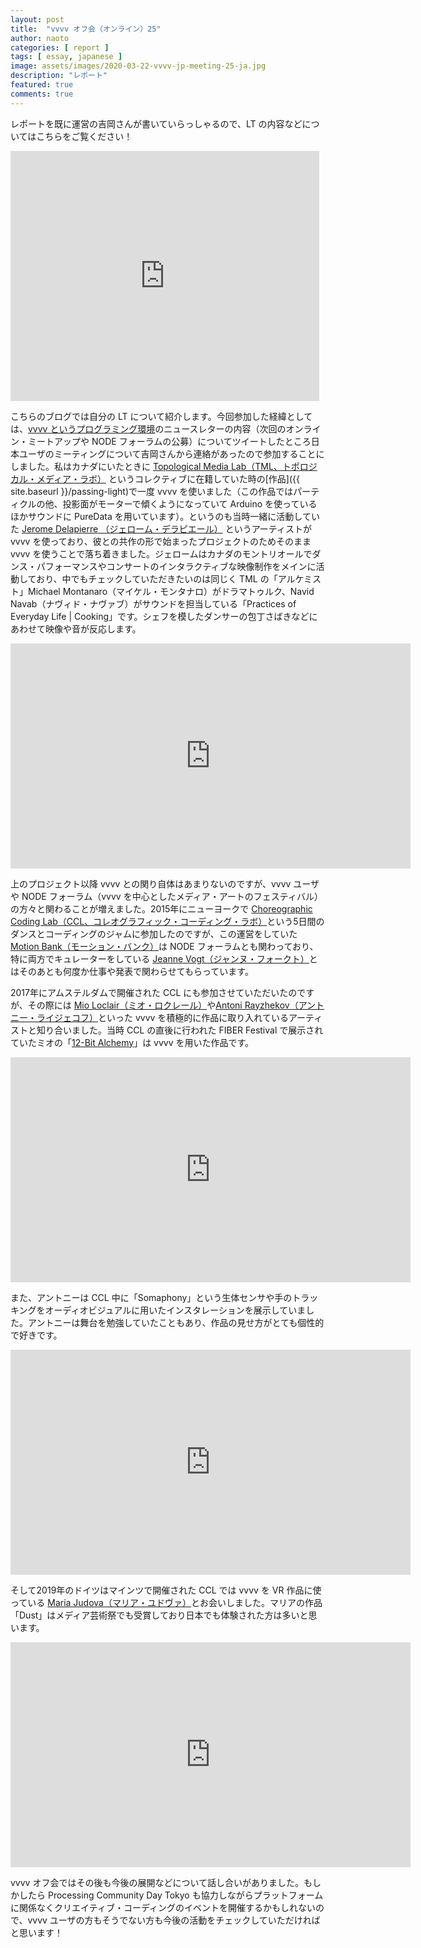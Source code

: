 ```yaml
---
layout: post
title:  "vvvv オフ会（オンライン）25"
author: naoto
categories: [ report ]
tags: [ essay, japanese ]
image: assets/images/2020-03-22-vvvv-jp-meeting-25-ja.jpg
description: "レポート"
featured: true
comments: true
---
```


レポートを既に運営の吉岡さんが書いていらっしゃるので、LT の内容などについてはこちらをご覧ください！

<iframe class="note-embed" src="https://note.com/embed/notes/n31c6fb4a6e7b" style="border: 0; display: block; max-width: 99%; width: 494px; padding: 0px; margin: 10px 0px; position: static; visibility: visible;" height="400"></iframe><script async src="https://note.com/scripts/embed.js" charset="utf-8"></script>

こちらのブログでは自分の LT について紹介します。今回参加した経緯としては、[vvvv というプログラミング環境](https://vvvv.org/)のニュースレターの内容（次回のオンライン・ミートアップや NODE フォーラムの公募）についてツイートしたところ日本ユーザのミーティングについて吉岡さんから連絡があったので参加することにしました。私はカナダにいたときに [Topological Media Lab（TML、トポロジカル・メディア・ラボ）](http://topologicalmedialab.net/) というコレクティブに在籍していた時の[作品]({{ site.baseurl }}/passing-light)で一度 vvvv を使いました（この作品ではパーティクルの他、投影面がモーターで傾くようになっていて Arduino を使っているほかサウンドに PureData を用いています）。というのも当時一緒に活動していた [Jerome Delapierre （ジェローム・デラピエール）](https://www.jeromedelapierre.com/) というアーティストが vvvv を使っており、彼との共作の形で始まったプロジェクトのためそのまま vvvv を使うことで落ち着きました。ジェロームはカナダのモントリオールでダンス・パフォーマンスやコンサートのインタラクティブな映像制作をメインに活動しており、中でもチェックしていただきたいのは同じく TML の「アルケミスト」Michael Montanaro（マイケル・モンタナロ）がドラマトゥルク、Navid Navab（ナヴィド・ナヴァブ）がサウンドを担当している「Practices of Everyday Life \| Cooking」です。シェフを模したダンサーの包丁さばきなどにあわせて映像や音が反応します。

<iframe src="https://player.vimeo.com/video/123071935?title=0&byline=0&portrait=0" width="640" height="360" frameborder="0" allow="autoplay; fullscreen" allowfullscreen></iframe>

上のプロジェクト以降 vvvv との関り自体はあまりないのですが、vvvv ユーザや NODE フォーラム（vvvv を中心としたメディア・アートのフェスティバル）の方々と関わることが増えました。2015年にニューヨークで [Choreographic Coding Lab（CCL、コレオグラフィック・コーディング・ラボ）](http://choreographiccoding.org/)という5日間のダンスとコーディングのジャムに参加したのですが、この運営をしていた [Motion Bank（モーション・バンク）](http://motionbank.org/en.html)は NODE フォーラムとも関わっており、特に両方でキュレーターをしている [Jeanne Vogt（ジャンヌ・フォークト）](http://jeannevogt.de/)とはそのあとも何度か仕事や発表で関わらせてもらっています。

2017年にアムステルダムで開催された CCL にも参加させていただいたのですが、その際には [Mio Loclair（ミオ・ロクレール）](https://christianmioloclair.com/)や[Antoni Rayzhekov（アントニー・ライジェコフ）](http://raijekov.cc/)といった vvvv を積極的に作品に取り入れているアーティストと知り合いました。当時 CCL の直後に行われた FIBER Festival で展示されていたミオの「[12-Bit Alchemy](https://christianmioloclair.com/12-bit-alchemy)」は vvvv を用いた作品です。

<iframe title="vimeo-player" src="https://player.vimeo.com/video/230181858" width="640" height="360" frameborder="0" allowfullscreen></iframe>

また、アントニーは CCL 中に「Somaphony」という生体センサや手のトラッキングをオーディオビジュアルに用いたインスタレーションを展示していました。アントニーは舞台を勉強していたこともあり、作品の見せ方がとても個性的で好きです。

<iframe src="https://player.vimeo.com/video/179250382?color=ffffff&title=0&byline=0&portrait=0" width="640" height="360" frameborder="0" allow="autoplay; fullscreen" allowfullscreen></iframe>

そして2019年のドイツはマインツで開催された CCL では vvvv を VR 作品に使っている [Maria Judova（マリア・ユドヴァ）](http://mariajudova.net/)とお会いしました。マリアの作品「Dust」はメディア芸術祭でも受賞しており日本でも体験された方は多いと思います。

<iframe src="https://player.vimeo.com/video/210757167?color=ffffff&byline=0&portrait=0" width="640" height="360" frameborder="0" allow="autoplay; fullscreen" allowfullscreen></iframe>

vvvv オフ会ではその後も今後の展開などについて話し合いがありました。もしかしたら Processing Community Day Tokyo も協力しながらプラットフォームに関係なくクリエイティブ・コーディングのイベントを開催するかもしれないので、vvvv ユーザの方もそうでない方も今後の活動をチェックしていただければと思います！
